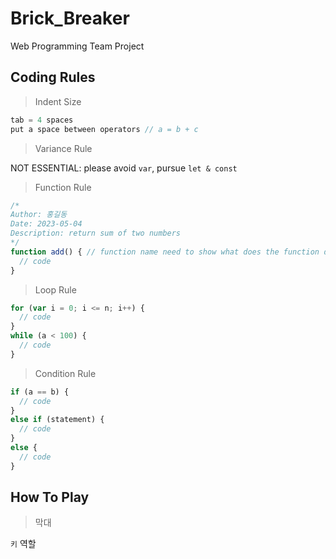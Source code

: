# Brick_Breaker
Web Programming Team Project

## Coding Rules
> Indent Size

``` javascript
tab = 4 spaces 
put a space between operators // a = b + c
```
> Variance Rule 

NOT ESSENTIAL: please avoid `var`, pursue `let & const`
> Function Rule

``` javascript
/*
Author: 홍길동
Date: 2023-05-04
Description: return sum of two numbers
*/
function add() { // function name need to show what does the function do
  // code
}
``` 

> Loop Rule

``` javascript
for (var i = 0; i <= n; i++) {
  // code
}
while (a < 100) {
  // code
}
```

> Condition Rule

``` javascript
if (a == b) {
  // code
}
else if (statement) {
  // code
}
else {
  // code
}
```

## How To Play 
> 막대 

`키` 역할
